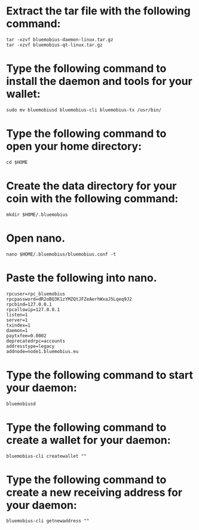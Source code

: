 # Extract the tar file with the following command:
```
tar -xzvf bluemobius-daemon-linux.tar.gz
tar -xzvf bluemobius-qt-linux.tar.gz
```

# Type the following command to install the daemon and tools for your wallet:
```
sudo mv bluemobiusd bluemobius-cli bluemobius-tx /usr/bin/
```

# Type the following command to open your home directory:
```
cd $HOME
```

# Create the data directory for your coin with the following command:
```
mkdir $HOME/.bluemobius
```

# Open nano.
```
nano $HOME/.bluemobius/bluemobius.conf -t
```

# Paste the following into nano.
```
rpcuser=rpc_bluemobius
rpcpassword=dR2oBQ3K1zYMZQtJFZeAerhWxaJ5Lqeq9J2
rpcbind=127.0.0.1
rpcallowip=127.0.0.1
listen=1
server=1
txindex=1
daemon=1
paytxfee=0.0002
deprecatedrpc=accounts
addresstype=legacy
addnode=node1.bluemobius.eu
```

# Type the following command to start your daemon:
```
bluemobiusd
```

# Type the following command to create a wallet for your daemon:

```
bluemobius-cli createwallet ""
```

# Type the following command to create a new receiving address for your daemon:
```
bluemobius-cli getnewaddress ""
```
